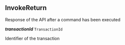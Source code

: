 

## InvokeReturn



Response of the API after a command has been executed





  
<article>

***transactionId*** `TransactionId` 

Identifier of the transaction

</article>

